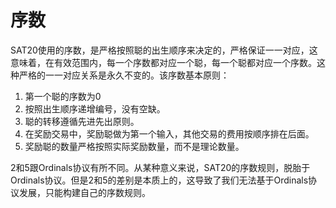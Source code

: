 序数
====

SAT20使用的序数，是严格按照聪的出生顺序来决定的，严格保证一一对应，这意味着，在有效范围内，每一个序数都对应一个聪，每一个聪都对应一个序数。这种严格的一一对应关系是永久不变的。该序数基本原则：
1. 第一个聪的序数为0
2. 按照出生顺序递增编号，没有空缺。
3. 聪的转移遵循先进先出原则。
4. 在奖励交易中，奖励聪做为第一个输入，其他交易的费用按顺序排在后面。
5. 奖励聪的数量严格按照实际奖励数量，而不是理论数量。

2和5跟Ordinals协议有所不同。从某种意义来说，SAT20的序数规则，脱胎于Ordinals协议。但是2和5的差别是本质上的，这导致了我们无法基于Ordinals协议发展，只能构建自己的序数规则。

